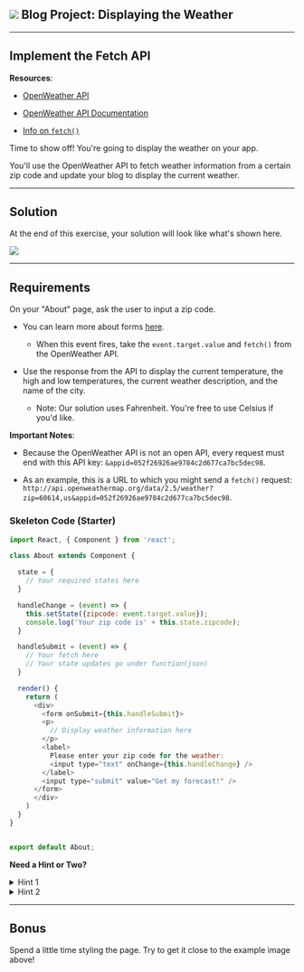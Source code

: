 ## ![](https://s3.amazonaws.com/python-ga/images/GA_Cog_Medium_White_RGB.png) Blog Project: Displaying the Weather

---

## Implement the Fetch API

**Resources**:

- [OpenWeather API](http://openweathermap.org/current)

- [OpenWeather API Documentation](http://openweathermap.org/current)

- [Info on `fetch()`](https://developer.mozilla.org/en-US/docs/Web/API/WindowOrWorkerGlobalScope/fetch)

Time to show off! You're going to display the weather on your app.

You'll use the OpenWeather API to fetch weather information from a certain zip code and update your blog to display the current weather.

---

## Solution

At the end of this exercise, your solution will look like what's shown here.


<img src="https://res.cloudinary.com/briezh/image/upload/v1556235234/weather_gi72z2.png" class="responsive" />

---

## Requirements

On your "About" page, ask the user to input a zip code.

- You can learn more about forms [here](https://facebook.github.io/react/docs/forms.html).
  - When this event fires, take the `event.target.value` and `fetch()` from the OpenWeather API.

- Use the response from the API to display the current temperature, the high and low temperatures, the current weather description, and the name of the city.
  - Note: Our solution uses Fahrenheit. You're free to use Celsius if you'd like.

**Important Notes**:

- Because the OpenWeather API is not an open API, every request must end with this API key:  `&appid=052f26926ae9784c2d677ca7bc5dec98`.

- As an example, this is a URL to which you might send a `fetch()` request: `http://api.openweathermap.org/data/2.5/weather?zip=60614,us&appid=052f26926ae9784c2d677ca7bc5dec98`.

### Skeleton Code (Starter)

```js
import React, { Component } from 'react';

class About extends Component {

  state = {
    // Your required states here
  }

  handleChange = (event) => {
    this.setState({zipcode: event.target.value});
    console.log('Your zip code is' + this.state.zipcode);
  }

  handleSubmit = (event) => {
    // Your fetch here
    // Your state updates go under function(json)
  }

  render() {
    return (
      <div>
        <form onSubmit={this.handleSubmit}>
        <p>
          // Display weather information here
        </p>
        <label>
          Please enter your zip code for the weather:
          <input type="text" onChange={this.handleChange} />
        </label>
        <input type="submit" value="Get my forecast!" />
      </form>
      </div>
    )
  }
}


export default About;
```


**Need a Hint or Two?**

<details>
    <summary>Hint 1</summary> 
    <br />
    You'll only need to rework the `About` component. Nothing else needs to change!
</details>

<details>
    <summary>Hint 2</summary> 
    <br />
    To see how to handle the form, check out the skeleton code.
</details>

---

## Bonus

Spend a little time styling the page. Try to get it close to the example image above!
